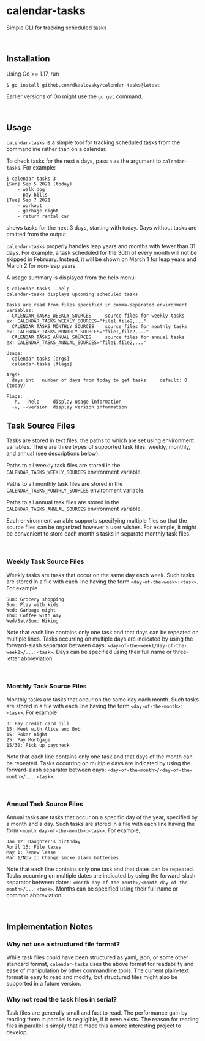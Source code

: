# calendar-tasks
Simple CLI for tracking scheduled tasks

</br>

## Installation
Using Go >= 1.17, run
```
$ go install github.com/dkaslovsky/calendar-tasks@latest
```
Earlier versions of Go might use the `go get` command.

</br>

## Usage
`calendar-tasks` is a simple tool for tracking scheduled tasks from the commandline rather than on a calendar.

To check tasks for the next `n` days, pass `n` as the argument to `calendar-tasks`.
For example:
```
$ calendar-tasks 3
[Sun] Sep 5 2021 (today)
    - walk dog
    - pay bills
[Tue] Sep 7 2021
    - workout
    - garbage night
    - return rental car
```
shows tasks for the next 3 days, starting with today.
Days without tasks are omitted from the output.

`calendar-tasks` properly handles leap years and months with fewer than 31 days.
For example, a task scheduled for the 30th of every month will not be skipped in February.
Instead, it will be shown on March 1 for leap years and March 2 for non-leap years.

A usage summary is displayed from the help menu:
```
$ calendar-tasks --help
calendar-tasks displays upcoming scheduled tasks

Tasks are read from files specified in comma-separated environment variables:
  CALENDAR_TASKS_WEEKLY_SOURCES		source files for weekly tasks		ex: CALENDAR_TASKS_WEEKLY_SOURCES="file1,file2,..."
  CALENDAR_TASKS_MONTHLY_SOURCES	source files for monthly tasks		ex: CALENDAR_TASKS_MONTHLY_SOURCES="file1,file2,..."
  CALENDAR_TASKS_ANNUAL_SOURCES		source files for annual tasks		ex: CALENDAR_TASKS_ANNUAL_SOURCES="file1,file2,..."

Usage:
  calendar-tasks [args]
  calendar-tasks [flags]

Args:
  days int	 number of days from today to get tasks 	default: 0 (today)

Flags:
  -h, --help	 display usage information
  -v, --version	 display version information
```

## Task Source Files
Tasks are stored in text files, the paths to which are set using environment variables.
There are three types of supported task files: weekly, monthly, and annual (see descriptions below).

Paths to all weekly task files are stored in the `CALENDAR_TASKS_WEEKLY_SOURCES` environment variable.

Paths to all monthly task files are stored in the `CALENDAR_TASKS_MONTHLY_SOURCES` environment variable.

Paths to all annual task files are stored in the `CALENDAR_TASKS_ANNUAL_SOURCES` environment variable.

Each environment variable supports specifying multiple files so that the source files can be organized however a user wishes.
For example, it might be convenient to store each month's tasks in separate monthly task files.

</br>

### Weekly Task Source Files
Weekly tasks are tasks that occur on the same day each week. Such tasks are stored in a file with each line having the form `<day-of-the-week>:<task>`. For example
```
Sun: Grocery shopping
Sun: Play with kids
Wed: Garbage night
Thu: Coffee with Amy
Wed/Sat/Sun: Hiking
```
Note that each line contains only one task and that days can be repeated on multiple lines.
Tasks occurring on multiple days are indicated by using the forward-slash separator between days: `<day-of-the-week1/day-of-the-week2>/...:<task>`.
Days can be specified using their full name or three-letter abbreviation.

</br>

### Monthly Task Source Files
Monthly tasks are tasks that occur on the same day each month. Such tasks are stored in a file with each line having the form `<day-of-the-month>:<task>`. For example
```
3: Pay credit card bill
15: Meet with Alice and Bob
15: Poker night
25: Pay Mortgage
15/30: Pick up paycheck
```
Note that each line contains only one task and that days of the month can be repeated.
Tasks occurring on multiple days are indicated by using the forward-slash separator between days: `<day-of-the-month>/<day-of-the-month>/...:<task>`.

</br>

### Annual Task Source Files
Annual tasks are tasks that occur on a specific day of the year, specified by a month and a day.
Such tasks are stored in a file with each line having the form `<month day-of-the-month>:<task>`.
For example,
```
Jan 12: Daughter's birthday
April 15: File taxes
May 1: Renew lease
Mar 1/Nov 1: Change smoke alarm batteries
```
Note that each line contains only one task and that dates can be repeated.
Tasks occurring on multiple dates are indicated by using the forward-slash separator between dates: `<month day-of-the-month>/<month day-of-the-month>/...:<task>`.
Months can be specified using their full name or common abbreviation.

</br>

## Implementation Notes

### Why not use a structured file format?
While task files could have been structured as yaml, json, or some other standard format, `calendar-tasks` uses the above format for readability and ease of manipulation by other commandline tools.
The current plain-text format is easy to read and modify, but structured files might also be supported in a future version.

### Why not read the task files in serial?
Task files are generally small and fast to read.
The performance gain by reading them in parallel is negligible, if it even exists.
The reason for reading files in parallel is simply that it made this a more interesting project to develop.
